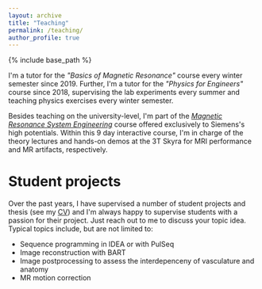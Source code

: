 ```yaml
---
layout: archive
title: "Teaching"
permalink: /teaching/
author_profile: true
---
```


{% include base_path %}

I'm a tutor for the *"Basics of Magnetic Resonance"* course every winter semester since 2019. Further, I'm a tutor for the *"Physics for Engineers"* course since 2018, supervising the lab experiments every summer and teaching physics exercises every winter semester.

Besides teaching on the university-level, I'm part of the
[*Magnetic Resonance System Engineering*](https://www.forschungscampus-stimulate.de/deu/aktuelles/news/neuer-workshop-zum-magnetic-resonance-system-engineering-gestartet.html "link to MRSE press release") 
course offered exclusively to Siemens's high potentials. Within this 9 day interactive course, I'm in charge of the theory lectures and hands-on demos at the 3T Skyra for MRI performance and MR artifacts, respectively.

# Student projects

Over the past years, I have supervised a number of student projects and thesis (see my [CV](../cv.md)) and I'm always happy to supervise students with a passion for their project. Just reach out to me to discuss your topic idea. 
Typical topics include, but are not limited to:
* Sequence programming in IDEA or with PulSeq
* Image reconstruction with BART
* Image postprocessing to assess the interdepenceny of vasculature and anatomy
* MR motion correction 